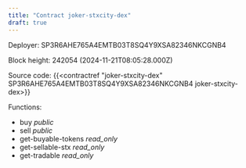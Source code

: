 ```yaml
---
title: "Contract joker-stxcity-dex"
draft: true
---
```

Deployer: SP3R6AHE765A4EMTB03T8SQ4Y9XSA82346NKCGNB4


 



Block height: 242054 (2024-11-21T08:05:28.000Z)

Source code: {{<contractref "joker-stxcity-dex" SP3R6AHE765A4EMTB03T8SQ4Y9XSA82346NKCGNB4 joker-stxcity-dex>}}

Functions:

* buy _public_
* sell _public_
* get-buyable-tokens _read_only_
* get-sellable-stx _read_only_
* get-tradable _read_only_
